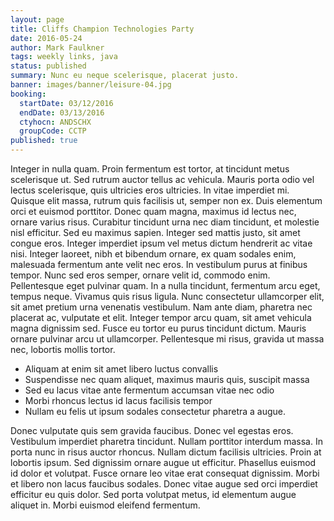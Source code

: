 ```yaml
---
layout: page
title: Cliffs Champion Technologies Party
date: 2016-05-24
author: Mark Faulkner
tags: weekly links, java
status: published
summary: Nunc eu neque scelerisque, placerat justo.
banner: images/banner/leisure-04.jpg
booking:
  startDate: 03/12/2016
  endDate: 03/13/2016
  ctyhocn: ANDSCHX
  groupCode: CCTP
published: true
---
```

Integer in nulla quam. Proin fermentum est tortor, at tincidunt metus scelerisque ut. Sed rutrum auctor tellus ac vehicula. Mauris porta odio vel lectus scelerisque, quis ultricies eros ultricies. In vitae imperdiet mi. Quisque elit massa, rutrum quis facilisis ut, semper non ex. Duis elementum orci et euismod porttitor. Donec quam magna, maximus id lectus nec, ornare varius risus. Curabitur tincidunt urna nec diam tincidunt, et molestie nisl efficitur. Sed eu maximus sapien. Integer sed mattis justo, sit amet congue eros. Integer imperdiet ipsum vel metus dictum hendrerit ac vitae nisi. Integer laoreet, nibh et bibendum ornare, ex quam sodales enim, malesuada fermentum ante velit nec eros.
In vestibulum purus at finibus tempor. Nunc sed eros semper, ornare velit id, commodo enim. Pellentesque eget pulvinar quam. In a nulla tincidunt, fermentum arcu eget, tempus neque. Vivamus quis risus ligula. Nunc consectetur ullamcorper elit, sit amet pretium urna venenatis vestibulum. Nam ante diam, pharetra nec placerat ac, vulputate et elit. Integer tempor arcu quam, sit amet vehicula magna dignissim sed. Fusce eu tortor eu purus tincidunt dictum. Mauris ornare pulvinar arcu ut ullamcorper. Pellentesque mi risus, gravida ut massa nec, lobortis mollis tortor.

* Aliquam at enim sit amet libero luctus convallis
* Suspendisse nec quam aliquet, maximus mauris quis, suscipit massa
* Sed eu lacus vitae ante fermentum accumsan vitae nec odio
* Morbi rhoncus lectus id lacus facilisis tempor
* Nullam eu felis ut ipsum sodales consectetur pharetra a augue.

Donec vulputate quis sem gravida faucibus. Donec vel egestas eros. Vestibulum imperdiet pharetra tincidunt. Nullam porttitor interdum massa. In porta nunc in risus auctor rhoncus. Nullam dictum facilisis ultricies. Proin at lobortis ipsum. Sed dignissim ornare augue ut efficitur. Phasellus euismod id dolor et volutpat. Fusce ornare leo vitae erat consequat dignissim. Morbi et libero non lacus faucibus sodales. Donec vitae augue sed orci imperdiet efficitur eu quis dolor. Sed porta volutpat metus, id elementum augue aliquet in. Morbi euismod eleifend fermentum.
